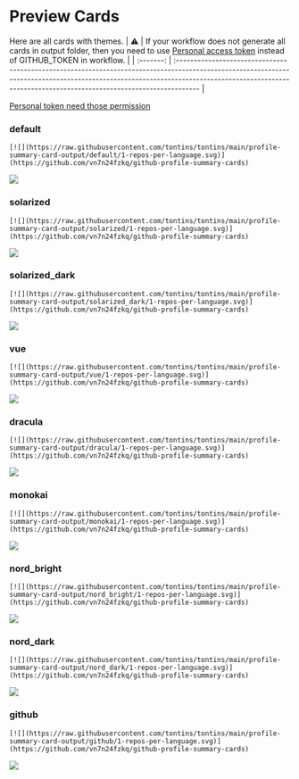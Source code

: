 
# Preview Cards

Here are all cards with themes.
| :warning: | If your workflow does not generate all cards in output folder, then you need to use [Personal access token](https://docs.github.com/en/actions/configuring-and-managing-workflows/creating-and-storing-encrypted-secrets) instead of GITHUB_TOKEN in workflow. |
| :-------: | :------------------------------------------------------------------------------------------------------------------------------------------------------------------------------------------------------------------------------------------------ |

[Personal token need those permission](https://github.com/vn7n24fzkq/github-profile-summary-cards/wiki/Personal-access-token-permissions)


### default


```
[![](https://raw.githubusercontent.com/tontins/tontins/main/profile-summary-card-output/default/1-repos-per-language.svg)](https://github.com/vn7n24fzkq/github-profile-summary-cards)
```
![](https://raw.githubusercontent.com/tontins/tontins/main/profile-summary-card-output/default/1-repos-per-language.svg)


### solarized


```
[![](https://raw.githubusercontent.com/tontins/tontins/main/profile-summary-card-output/solarized/1-repos-per-language.svg)](https://github.com/vn7n24fzkq/github-profile-summary-cards)
```
![](https://raw.githubusercontent.com/tontins/tontins/main/profile-summary-card-output/solarized/1-repos-per-language.svg)


### solarized_dark


```
[![](https://raw.githubusercontent.com/tontins/tontins/main/profile-summary-card-output/solarized_dark/1-repos-per-language.svg)](https://github.com/vn7n24fzkq/github-profile-summary-cards)
```
![](https://raw.githubusercontent.com/tontins/tontins/main/profile-summary-card-output/solarized_dark/1-repos-per-language.svg)


### vue


```
[![](https://raw.githubusercontent.com/tontins/tontins/main/profile-summary-card-output/vue/1-repos-per-language.svg)](https://github.com/vn7n24fzkq/github-profile-summary-cards)
```
![](https://raw.githubusercontent.com/tontins/tontins/main/profile-summary-card-output/vue/1-repos-per-language.svg)


### dracula


```
[![](https://raw.githubusercontent.com/tontins/tontins/main/profile-summary-card-output/dracula/1-repos-per-language.svg)](https://github.com/vn7n24fzkq/github-profile-summary-cards)
```
![](https://raw.githubusercontent.com/tontins/tontins/main/profile-summary-card-output/dracula/1-repos-per-language.svg)


### monokai


```
[![](https://raw.githubusercontent.com/tontins/tontins/main/profile-summary-card-output/monokai/1-repos-per-language.svg)](https://github.com/vn7n24fzkq/github-profile-summary-cards)
```
![](https://raw.githubusercontent.com/tontins/tontins/main/profile-summary-card-output/monokai/1-repos-per-language.svg)


### nord_bright


```
[![](https://raw.githubusercontent.com/tontins/tontins/main/profile-summary-card-output/nord_bright/1-repos-per-language.svg)](https://github.com/vn7n24fzkq/github-profile-summary-cards)
```
![](https://raw.githubusercontent.com/tontins/tontins/main/profile-summary-card-output/nord_bright/1-repos-per-language.svg)


### nord_dark


```
[![](https://raw.githubusercontent.com/tontins/tontins/main/profile-summary-card-output/nord_dark/1-repos-per-language.svg)](https://github.com/vn7n24fzkq/github-profile-summary-cards)
```
![](https://raw.githubusercontent.com/tontins/tontins/main/profile-summary-card-output/nord_dark/1-repos-per-language.svg)


### github


```
[![](https://raw.githubusercontent.com/tontins/tontins/main/profile-summary-card-output/github/1-repos-per-language.svg)](https://github.com/vn7n24fzkq/github-profile-summary-cards)
```
![](https://raw.githubusercontent.com/tontins/tontins/main/profile-summary-card-output/github/1-repos-per-language.svg)


